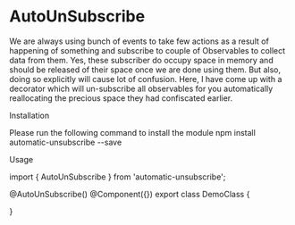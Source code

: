 # AutoUnSubscribe
We are always using bunch of events to take few actions as a result of happening of something and subscribe to couple of Observables to collect data from them.
Yes, these subscriber do occupy space in memory and should be released of their space once we are done using them.
But also, doing so explicitly will cause lot of confusion.
Here, I have come up with a decorator which will un-subscribe all observables for you automatically reallocating the precious space they had confiscated earlier.

Installation

Please run the following command to install the module
npm install automatic-unsubscribe --save

Usage

import { AutoUnSubscribe } from 'automatic-unsubscribe';

@AutoUnSubscribe()
@Component({})
export class DemoClass {

}